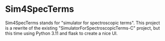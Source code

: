 # Sim4SpecTerms

Sim4SpecTerms stands for "simulator for spectroscopic terms". This project is a 
rewrite of the existing "SimulatorForSpectroscopicTerms-C" project, but this 
time using Python 3.11 and flask to create a nice UI.